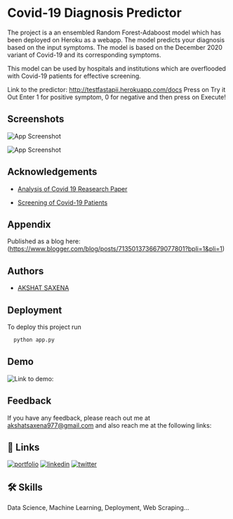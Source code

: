 
# Covid-19 Diagnosis Predictor

The project is a an ensembled Random Forest-Adaboost model which has been deployed on Heroku as a webapp.
The model predicts your diagnosis based on the input symptoms.
The model is based on the December 2020 variant of Covid-19 and its corresponding symptoms.

This model can be used by hospitals and institutions which are overflooded with Covid-19 patients for effective screening.

Link to the predictor: http://testfastapii.herokuapp.com/docs
Press on Try it Out
Enter 1 for positive symptom, 0 for negative and then press on Execute!
## Screenshots

![App Screenshot](https://i.ibb.co/T1Fb4xh/Screenshot-485.png)

![App Screenshot](https://i.ibb.co/7p9r8Vg/Screenshot-486.png)

## Acknowledgements

 - [Analysis of Covid 19 Reasearch Paper](https://www.researchgate.net/profile/Mohammed-Ismail-6/publication/341821120_ijeter117852020/links/5ed5ff1892851c9c5e725643/ijeter117852020.pdf)

 
 - [Screening of Covid-19 Patients](https://www.nature.com/articles/s41746-020-00372-6)


  
## Appendix

Published as a blog here: (https://www.blogger.com/blog/posts/7135013736679077801?bpli=1&pli=1)

  
## Authors

- [AKSHAT SAXENA](https://github.com/Akshat977)

  
## Deployment

To deploy this project run

```bash
  python app.py
```

  
## Demo

 

 ![Link to demo:]( https://storyxpress.co/video/ktbhgp69k5k45o4fz)
## Feedback

If you have any feedback, please reach out me at akshatsaxena977@gmail.com and also reach me at the following links:

  
## 🔗 Links
[![portfolio](https://img.shields.io/badge/my_portfolio-000?style=for-the-badge&logo=ko-fi&logoColor=white)](https://akshat977.github.io/)
[![linkedin](https://img.shields.io/badge/linkedin-0A66C2?style=for-the-badge&logo=linkedin&logoColor=white)](https://www.linkedin.com/in/akshat-saxena-6a3279188/)
[![twitter](https://img.shields.io/badge/twitter-1DA1F2?style=for-the-badge&logo=twitter&logoColor=white)](https://twitter.com/AkshatS45989877)

  
## 🛠 Skills 
Data Science, Machine Learning, Deployment, Web Scraping...

  
